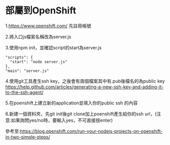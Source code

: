 # 部屬到OpenShift

1.https://www.openshift.com/ 先註冊帳號

2.將入口js檔案名稱改為server.js

3.使用npm init，並確認script的start為server.js
```
"scripts": {
  "start": "node server.js"
},
"main": "server.js"
```
4.使用git工具產生ssh key，之後會有兩個檔案其中有.pub後檔名的為public key
https://help.github.com/articles/generating-a-new-ssh-key-and-adding-it-to-the-ssh-agent/

5.在poenshift上建立新的application並填入你的public ssh 的內容

6.新建一個資料夾，先git init後git clone加上poenshift產生給你的ssh url，(注意:如果詢問yes/no時，要輸入yes，不可直接按enter)





參考至:https://blog.openshift.com/run-your-nodejs-projects-on-openshift-in-two-simple-steps/

